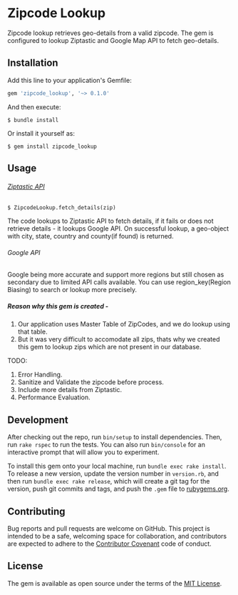 # Zipcode Lookup

Zipcode lookup retrieves geo-details from a valid zipcode. The gem is configured to lookup Ziptastic and Google Map API to fetch geo-details.

## Installation

Add this line to your application's Gemfile:

```ruby
gem 'zipcode_lookup', '~> 0.1.0'
```

And then execute:

    $ bundle install

Or install it yourself as:

    $ gem install zipcode_lookup

## Usage

###### [Ziptastic API](https://github.com/joshstrange/Ziptastic) 

    $ ZipcodeLookup.fetch_details(zip)

The code lookups to Ziptastic API to fetch details, if it fails or does not retrieve details - it lookups Google API. On successful lookup, a geo-object with city, state, country and county(if found) is returned.

###### Google API

Google being more accurate and support more regions but still chosen as secondary due to limited API calls available. You can use region_key(Region Biasing) to search or lookup more precisely.

##### Reason why this gem is created - 

1. Our application uses Master Table of ZipCodes, and we do lookup using that table.
2. But it was very difficult to accomodate all zips, thats why we created this gem to lookup zips which are not present in our database.

TODO: 
1. Error Handling.
2. Sanitize and Validate the zipcode before process.
3. Include more details from Ziptastic.
4. Performance Evaluation.

## Development

After checking out the repo, run `bin/setup` to install dependencies. Then, run `rake rspec` to run the tests. You can also run `bin/console` for an interactive prompt that will allow you to experiment.

To install this gem onto your local machine, run `bundle exec rake install`. To release a new version, update the version number in `version.rb`, and then run `bundle exec rake release`, which will create a git tag for the version, push git commits and tags, and push the `.gem` file to [rubygems.org](https://rubygems.org).

## Contributing

Bug reports and pull requests are welcome on GitHub. This project is intended to be a safe, welcoming space for collaboration, and contributors are expected to adhere to the [Contributor Covenant](contributor-covenant.org) code of conduct.

## License

The gem is available as open source under the terms of the [MIT License](http://opensource.org/licenses/MIT).

